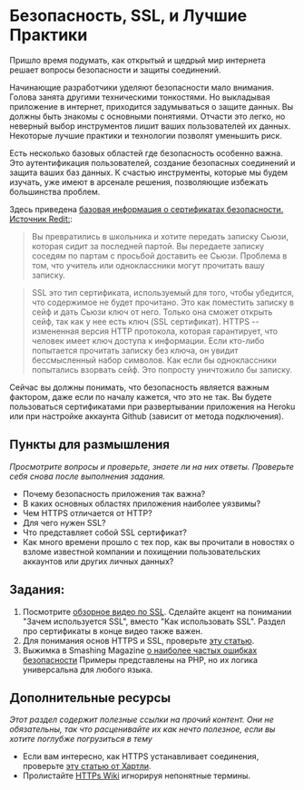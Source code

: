 # Безопасность, SSL, и Лучшие Практики

Пришло время подумать, как открытый и щедрый мир интернета решает вопросы безопасности и защиты соединений.

Начинающие разработчики уделяют безопасности мало внимания. Голова занята другими техническими тонкостями. Но выкладывая приложение в интернет, приходится задумываться о защите данных. Вы должны быть знакомы с основными понятиями. Отчасти это легко, но неверный выбор инструментов лишит ваших пользователей их данных. Некоторые лучшие практики и технологии позволят уменьшить риск.

Есть несколько базовых областей где безопасность особенно важна. Это аутентификация пользователей, создание безопасных соединений и защита ваших баз данных. К счастью инструменты, которые мы будем изучать, уже имеют в арсенале решения, позволяющие избежать большинства проблем.

Здесь приведена [базовая информация о сертификатах безопасности. Источник Redit:](http://www.reddit.com/r/explainlikeimfive/comments/jsq3m/eli5_what_are_online_security_certificates_ssl/):


> Вы превратились в школьника и хотите передать записку Сьюзи, которая сидит за последней партой. Вы передаете записку соседям по партам с просьбой доставить ее Сьюзи. Проблема в том, что учитель или одноклассники могут прочитать вашу записку.

> SSL это тип сертификата, используемый для того, чтобы убедится, что содержимое не будет прочитано. Это как поместить записку в сейф и дать Сьюзи ключ от него. Только она сможет открыть сейф, так как у нее есть ключ (SSL сертификат). HTTPS -- измененная версия HTTP протокола, которая гарантирует, что человек имеет ключ доступа к информации. Если кто-либо попытается прочитать записку без ключа, он увидит бессмысленный набор символов. Как если бы одноклассники попытались взорвать сейф. Это попросту уничтожило бы  записку.


Сейчас вы должны понимать, что безопасность является важным фактором, даже если по началу кажется, что это не так. Вы будете пользоваться сертификатами при развертывании приложения на Heroku или при настройке аккаунта Github (зависит от метода подключения).

## Пункты для размышления

*Просмотрите вопросы и проверьте, знаете ли на них ответы. Проверьте себя снова после выполнения задания.*

* Почему безопасность приложения так важна?
* В каких основных областях приложения наиболее уязвимы?
* Чем HTTPS отличается от HTTP?
* Для чего нужен SSL?
* Что представляет собой SSL сертификат?
* Как много времени прошло с тех пор, как вы прочитали в новостях о взломе известной компании и похищении пользовательских аккаунтов или других личных данных?

## Задания:

1. Посмотрите [обзорное видео по SSL](http://www.youtube.com/watch?v=iQsKdtjwtYI). Сделайте акцент на понимании "Зачем используется SSL", вместо "Как использовать SSL". Раздел про сертификаты в конце видео также важен.
2. Для понимания основ HTTPS и SSL, проверьте [эту статью](http://www.hongkiat.com/blog/ssl-certs-guide/).
3. Выжимка в Smashing Magazine [о наиболее частых ошибках безопасности](http://coding.smashingmagazine.com/2010/10/18/common-security-mistakes-in-web-applications/) Примеры представлены на PHP, но их логика универсальна для любого языка.

## Дополнительные ресурсы

*Этот раздел содержит полезные ссылки на прочий контент. Они не обязательны, так что расценивайте их как нечто полезное, если вы хотите поглубже погрузиться в тему*


* Если вам интересно, как HTTPS устанавливает соединения, проверьте [эту статью от Хартли](http://blog.hartleybrody.com/https-certificates/).
* Пролистайте [HTTPs Wiki](https://ru.wikipedia.org/wiki/HTTPS) игнорируя непонятные термины.
